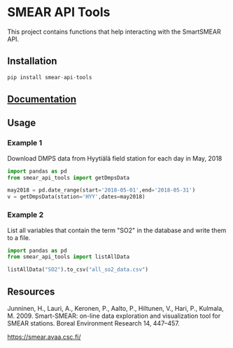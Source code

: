 # SMEAR API Tools

This project contains functions that help interacting with the SmartSMEAR API.

## Installation

```python
pip install smear-api-tools
```

## [Documentation](https://jlpl.github.io/smear-api-tools/)

## Usage

### Example 1
Download DMPS data from Hyytiälä field station for each day in May, 2018

```python
import pandas as pd
from smear_api_tools import getDmpsData

may2018 = pd.date_range(start='2018-05-01',end='2018-05-31')
v = getDmpsData(station='HYY',dates=may2018)
```

### Example 2
List all variables that contain the term "SO2" in the database and write them to a file.

```python
import pandas as pd
from smear_api_tools import listAllData

listAllData("SO2").to_csv("all_so2_data.csv")
```

## Resources

Junninen, H., Lauri, A., Keronen, P., Aalto, P., Hiltunen, V., Hari, P., Kulmala, M. 2009. Smart-SMEAR: on-line data exploration and visualization tool for SMEAR stations. Boreal Environment Research 14, 447–457.

https://smear.avaa.csc.fi/
